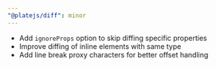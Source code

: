 ```yaml
---
"@platejs/diff": minor
---
```


- Add `ignoreProps` option to skip diffing specific properties
- Improve diffing of inline elements with same type
- Add line break proxy characters for better offset handling